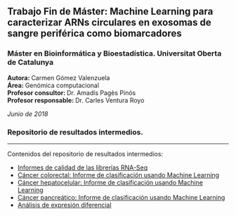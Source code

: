 <h2>Trabajo Fin de Máster: Machine Learning para caracterizar ARNs circulares en exosomas de sangre periférica como biomarcadores</h2>
<h3>Máster en Bioinformática y Bioestadística. Universitat Oberta de Catalunya</h3>

<b>Autora: </b> Carmen Gómez Valenzuela     
<b>Área: </b> Genómica computacional     
<b>Profesor consultor: </b> Dr. Amadís Pagès Pinós    
<b>Profesor responsable: </b> Dr. Carles Ventura Royo     

<i>Junio de 2018</i>

<h3>Repositorio de resultados intermedios. </h3>
<hr/>      
Contenidos del repositorio de resultados intermedios:    

- <a href="https://github.com/carmengmz/circRNA/tree/master/experiment/quality_reports" target="_blank">
          Informes de calidad de las librerías RNA-Seq </a>
          
- <a href="https://carmengmz.github.io/circRNA/experiment/Colorectal-Classify.html" target="_blank"> 
          Cáncer colorectal: Informe de clasificación usando Machine Learning </a>
          
- <a href="https://carmengmz.github.io/circRNA/experiment/Hepatocellular-Classify.html" target="_blank"> 
          Cáncer hepatocelular: Informe de clasificación usando Machine Learning </a>
          
- <a href="https://carmengmz.github.io/circRNA/experiment/Pancreatic-Classify.html" target="_blank"> 
          Cáncer pancreático: Informe de clasificación usando Machine Learning </a>
          
- <a href="https://carmengmz.github.io/circRNA/experiment/DifferentialExpression.html" target="_blank"> 
            Análisis de expresión diferencial </a>
      
